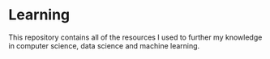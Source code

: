 # Learning


This repository contains all of the resources I used to further my knowledge in computer science, data science and machine learning. 
